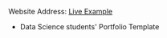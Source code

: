 Website Address: [Live Example](https://tech-i-s.github.io/techis-ds-portfolio/)
- Data Science students' Portfolio Template

